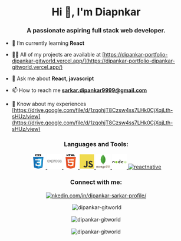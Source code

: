 <h1 align="center">Hi 👋, I'm Diapnkar</h1>
<h3 align="center">A passionate aspiring full stack web developer.</h3>

- 🌱 I’m currently learning **React**

- 👨‍💻 All of my projects are available at [https://dipankar-portfolio-dipankar-gitworld.vercel.app/](https://dipankar-portfolio-dipankar-gitworld.vercel.app/)

- 💬 Ask me about **React, javascript**

- 📫 How to reach me **sarkar.dipankar9999@gmail.com**

- 📄 Know about my experiences [https://drive.google.com/file/d/1zqohjT8Czsw4ss7LHk0CjXqjLth-sHUz/view](https://drive.google.com/file/d/1zqohjT8Czsw4ss7LHk0CjXqjLth-sHUz/view)



<h3 align="center">Languages and Tools:</h3>
<p align="center"> <a href="https://www.w3schools.com/css/" target="_blank" rel="noreferrer"> <img src="https://raw.githubusercontent.com/devicons/devicon/master/icons/css3/css3-original-wordmark.svg" alt="css3" width="40" height="40"/> </a> <a href="https://expressjs.com" target="_blank" rel="noreferrer"> <img src="https://raw.githubusercontent.com/devicons/devicon/master/icons/express/express-original-wordmark.svg" alt="express" width="40" height="40"/> </a> <a href="https://www.w3.org/html/" target="_blank" rel="noreferrer"> <img src="https://raw.githubusercontent.com/devicons/devicon/master/icons/html5/html5-original-wordmark.svg" alt="html5" width="40" height="40"/> </a> <a href="https://developer.mozilla.org/en-US/docs/Web/JavaScript" target="_blank" rel="noreferrer"> <img src="https://raw.githubusercontent.com/devicons/devicon/master/icons/javascript/javascript-original.svg" alt="javascript" width="40" height="40"/> </a> <a href="https://www.mongodb.com/" target="_blank" rel="noreferrer"> <img src="https://raw.githubusercontent.com/devicons/devicon/master/icons/mongodb/mongodb-original-wordmark.svg" alt="mongodb" width="40" height="40"/> </a> <a href="https://nodejs.org" target="_blank" rel="noreferrer"> <img src="https://raw.githubusercontent.com/devicons/devicon/master/icons/nodejs/nodejs-original-wordmark.svg" alt="nodejs" width="40" height="40"/> </a> <a href="https://reactnative.dev/" target="_blank" rel="noreferrer"> <img src="https://reactnative.dev/img/header_logo.svg" alt="reactnative" width="40" height="40"/> </a> </p>


<h3 align="center">Connect with me:</h3>

 <p align="center">
<a href="https://linkedin.com/in/dipankar-sarkar-profile/" target="blank"><img align="center" src="https://raw.githubusercontent.com/rahuldkjain/github-profile-readme-generator/master/src/images/icons/Social/linked-in-alt.svg" alt="nkedin.com/in/dipankar-sarkar-profile/" height="30" width="40" /></a>
</p>          

<p align="center">&nbsp;<img align="center" src="https://github-readme-stats.vercel.app/api?username=dipankar-gitworld&show_icons=true&locale=en" alt="dipankar-gitworld" /></p>
<p align="center"><img align="center" src="https://github-readme-streak-stats.herokuapp.com/?user=dipankar-gitworld&" alt="dipankar-gitworld" /></p>

<p align="center"><img align="center" src="https://github-readme-stats.vercel.app/api/top-langs?username=dipankar-gitworld&show_icons=true&locale=en&layout=compact" alt="dipankar-gitworld" /></p>

          

